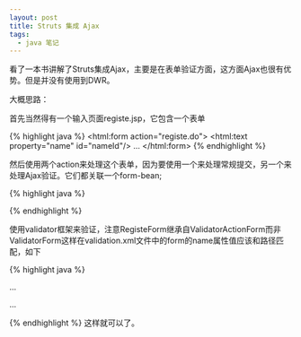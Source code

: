 ```yaml
---
layout: post
title: Struts 集成 Ajax
tags:
  - java 笔记
---
```


看了一本书讲解了Struts集成Ajax，主要是在表单验证方面，这方面Ajax也很有优势。但是并没有使用到DWR。

大概思路：

首先当然得有一个输入页面registe.jsp，它包含一个表单

{% highlight java %}
<html:form action="registe.do">
  <html:text property="name" id="nameId"/>
  ...
</html:form>
{% endhighlight %}

然后使用两个action来处理这个表单，因为要使用一个来处理常规提交，另一个来处理Ajax验证。它们都关联一个form-bean;

{% highlight java %}
<form-bean name="registeBean" type="forms.RegisteForm"/>
<action path="/registe" name="registeBean" scope="request" input="/jsp/registe.jsp" validate="true" type="actions.RegisteAction">
    <forward name="suc" path="/jsp/suc.jsp"/>
</action>
<!--注意下面的input属性值-->
<action path="/validate" name="registeBean" scope="request" input="/jsp/error.jsp" validate="true" type="actions.RegisteValidateAction">
    <forward name="valid" path="/jsp/valid.jsp"/>
    <forward name="invalid" path="/jsp/error.jsp"/>
</action>
{% endhighlight %}

使用validator框架来验证，注意RegisteForm继承自ValidatorActionForm而非ValidatorForm这样在validation.xml文件中的form的name属性值应该和路径匹配，如下

{% highlight java %}
<form name="/validate">
  ...
</form>
<form name="/registe">
  ...
</form>
{% endhighlight %}
这样就可以了。
